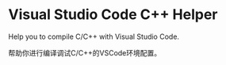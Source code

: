 # Visual Studio Code C++ Helper

Help you to compile C/C++ with Visual Studio Code.

帮助你进行编译调试C/C++的VSCode环境配置。
